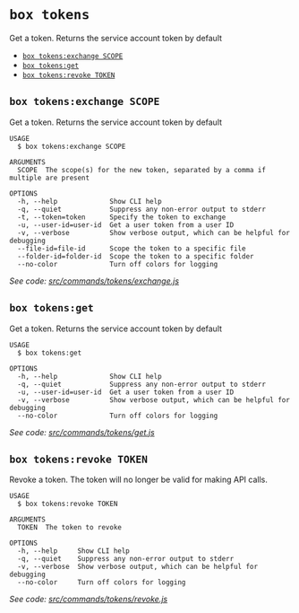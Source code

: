 `box tokens`
============

Get a token. Returns the service account token by default

* [`box tokens:exchange SCOPE`](#box-tokensexchange-scope)
* [`box tokens:get`](#box-tokensget)
* [`box tokens:revoke TOKEN`](#box-tokensrevoke-token)

## `box tokens:exchange SCOPE`

Get a token. Returns the service account token by default

```
USAGE
  $ box tokens:exchange SCOPE

ARGUMENTS
  SCOPE  The scope(s) for the new token, separated by a comma if multiple are present

OPTIONS
  -h, --help             Show CLI help
  -q, --quiet            Suppress any non-error output to stderr
  -t, --token=token      Specify the token to exchange
  -u, --user-id=user-id  Get a user token from a user ID
  -v, --verbose          Show verbose output, which can be helpful for debugging
  --file-id=file-id      Scope the token to a specific file
  --folder-id=folder-id  Scope the token to a specific folder
  --no-color             Turn off colors for logging
```

_See code: [src/commands/tokens/exchange.js](https://github.com/box/boxcli/blob/v2.8.0/src/commands/tokens/exchange.js)_

## `box tokens:get`

Get a token. Returns the service account token by default

```
USAGE
  $ box tokens:get

OPTIONS
  -h, --help             Show CLI help
  -q, --quiet            Suppress any non-error output to stderr
  -u, --user-id=user-id  Get a user token from a user ID
  -v, --verbose          Show verbose output, which can be helpful for debugging
  --no-color             Turn off colors for logging
```

_See code: [src/commands/tokens/get.js](https://github.com/box/boxcli/blob/v2.8.0/src/commands/tokens/get.js)_

## `box tokens:revoke TOKEN`

Revoke a token.  The token will no longer be valid for making API calls.

```
USAGE
  $ box tokens:revoke TOKEN

ARGUMENTS
  TOKEN  The token to revoke

OPTIONS
  -h, --help     Show CLI help
  -q, --quiet    Suppress any non-error output to stderr
  -v, --verbose  Show verbose output, which can be helpful for debugging
  --no-color     Turn off colors for logging
```

_See code: [src/commands/tokens/revoke.js](https://github.com/box/boxcli/blob/v2.8.0/src/commands/tokens/revoke.js)_
